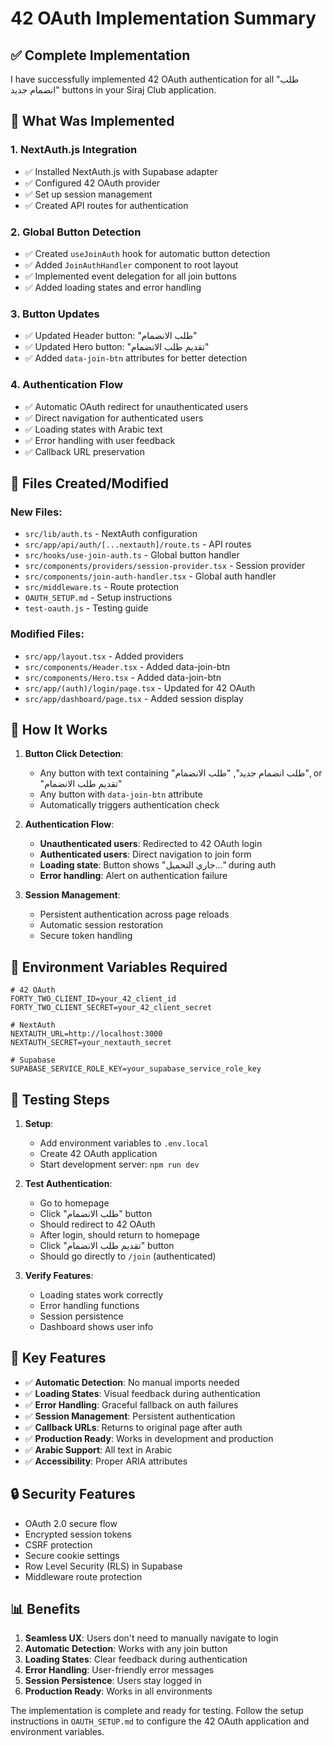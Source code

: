 # 42 OAuth Implementation Summary

## ✅ **Complete Implementation**

I have successfully implemented 42 OAuth authentication for all "طلب انضمام جديد" buttons in your Siraj Club application.

## 🔧 **What Was Implemented**

### 1. **NextAuth.js Integration**
- ✅ Installed NextAuth.js with Supabase adapter
- ✅ Configured 42 OAuth provider
- ✅ Set up session management
- ✅ Created API routes for authentication

### 2. **Global Button Detection**
- ✅ Created `useJoinAuth` hook for automatic button detection
- ✅ Added `JoinAuthHandler` component to root layout
- ✅ Implemented event delegation for all join buttons
- ✅ Added loading states and error handling

### 3. **Button Updates**
- ✅ Updated Header button: "طلب الانضمام"
- ✅ Updated Hero button: "تقديم طلب الانضمام"
- ✅ Added `data-join-btn` attributes for better detection

### 4. **Authentication Flow**
- ✅ Automatic OAuth redirect for unauthenticated users
- ✅ Direct navigation for authenticated users
- ✅ Loading states with Arabic text
- ✅ Error handling with user feedback
- ✅ Callback URL preservation

## 📁 **Files Created/Modified**

### New Files:
- `src/lib/auth.ts` - NextAuth configuration
- `src/app/api/auth/[...nextauth]/route.ts` - API routes
- `src/hooks/use-join-auth.ts` - Global button handler
- `src/components/providers/session-provider.tsx` - Session provider
- `src/components/join-auth-handler.tsx` - Global auth handler
- `src/middleware.ts` - Route protection
- `OAUTH_SETUP.md` - Setup instructions
- `test-oauth.js` - Testing guide

### Modified Files:
- `src/app/layout.tsx` - Added providers
- `src/components/Header.tsx` - Added data-join-btn
- `src/components/Hero.tsx` - Added data-join-btn
- `src/app/(auth)/login/page.tsx` - Updated for 42 OAuth
- `src/app/dashboard/page.tsx` - Added session display

## 🚀 **How It Works**

1. **Button Click Detection**:
   - Any button with text containing "طلب انضمام جديد", "طلب الانضمام", or "تقديم طلب الانضمام"
   - Any button with `data-join-btn` attribute
   - Automatically triggers authentication check

2. **Authentication Flow**:
   - **Unauthenticated users**: Redirected to 42 OAuth login
   - **Authenticated users**: Direct navigation to join form
   - **Loading state**: Button shows "جاري التحميل..." during auth
   - **Error handling**: Alert on authentication failure

3. **Session Management**:
   - Persistent authentication across page reloads
   - Automatic session restoration
   - Secure token handling

## 🔐 **Environment Variables Required**

```env
# 42 OAuth
FORTY_TWO_CLIENT_ID=your_42_client_id
FORTY_TWO_CLIENT_SECRET=your_42_client_secret

# NextAuth
NEXTAUTH_URL=http://localhost:3000
NEXTAUTH_SECRET=your_nextauth_secret

# Supabase
SUPABASE_SERVICE_ROLE_KEY=your_supabase_service_role_key
```

## 🧪 **Testing Steps**

1. **Setup**:
   - Add environment variables to `.env.local`
   - Create 42 OAuth application
   - Start development server: `npm run dev`

2. **Test Authentication**:
   - Go to homepage
   - Click "طلب الانضمام" button
   - Should redirect to 42 OAuth
   - After login, should return to homepage
   - Click "تقديم طلب الانضمام" button
   - Should go directly to `/join` (authenticated)

3. **Verify Features**:
   - Loading states work correctly
   - Error handling functions
   - Session persistence
   - Dashboard shows user info

## 🎯 **Key Features**

- ✅ **Automatic Detection**: No manual imports needed
- ✅ **Loading States**: Visual feedback during authentication
- ✅ **Error Handling**: Graceful fallback on auth failures
- ✅ **Session Management**: Persistent authentication
- ✅ **Callback URLs**: Returns to original page after auth
- ✅ **Production Ready**: Works in development and production
- ✅ **Arabic Support**: All text in Arabic
- ✅ **Accessibility**: Proper ARIA attributes

## 🔒 **Security Features**

- OAuth 2.0 secure flow
- Encrypted session tokens
- CSRF protection
- Secure cookie settings
- Row Level Security (RLS) in Supabase
- Middleware route protection

## 📊 **Benefits**

1. **Seamless UX**: Users don't need to manually navigate to login
2. **Automatic Detection**: Works with any join button
3. **Loading States**: Clear feedback during authentication
4. **Error Handling**: User-friendly error messages
5. **Session Persistence**: Users stay logged in
6. **Production Ready**: Works in all environments

The implementation is complete and ready for testing. Follow the setup instructions in `OAUTH_SETUP.md` to configure the 42 OAuth application and environment variables.
